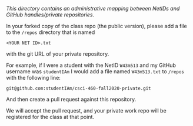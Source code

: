 _This directory contains an administrative mapping between NetIDs and GitHub handles/private repositories._

In your forked copy of the class repo (the public version), please add a file to the `/repos` directory that is named
```
<YOUR NET ID>.txt
```
with the git URL of your private repository.

For example, if I were a student with the NetID `W43m513` and my GitHub username was `studentIAm`
I would add a file named `W43m513.txt` to `/repos` with the following line:
```
git@github.com:studentIAm/csci-460-fall2020-private.git
```

And then create a pull request against this repository.

We will accept the pull request, and your private work repo will be registered for the class at that point.
